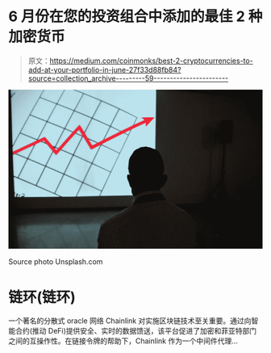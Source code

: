 # 6 月份在您的投资组合中添加的最佳 2 种加密货币

> 原文：<https://medium.com/coinmonks/best-2-cryptocurrencies-to-add-at-your-portfolio-in-june-27f33d88fb84?source=collection_archive---------59----------------------->

![](img/94f8e4ba4134bbab01d4390de6d7de6b.png)

Source photo Unsplash.com

# 链环(链环)

一个著名的分散式 oracle 网络 Chainlink 对实施区块链技术至关重要。通过向智能合约(推动 DeFi)提供安全、实时的数据馈送，该平台促进了加密和菲亚特部门之间的互操作性。在链接令牌的帮助下，Chainlink 作为一个中间件代理…
